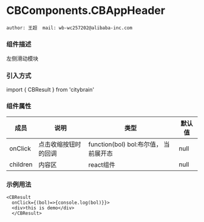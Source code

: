 # CBComponents.CBAppHeader
```author: 王超  mail: wb-wc257202@alibaba-inc.com```
### 组件描述

左侧滑动模块

### 引入方式

import { CBResult } from 'citybrain'

### 组件属性

| 成员        | 说明           | 类型               | 默认值       |
|-------------|----------------|--------------------|--------------|
| onClick          |   点击收缩按钮时的回调 | function(bol)  bol:布尔值， 当前展开态| null        |
| children          |   内容区 |react组件 | null        |

### 示例用法
```
<CBResult
  onClick={(bol)=>{console.log(bol)}}>
  <div>this is demo</div>
  </CBResult>
```